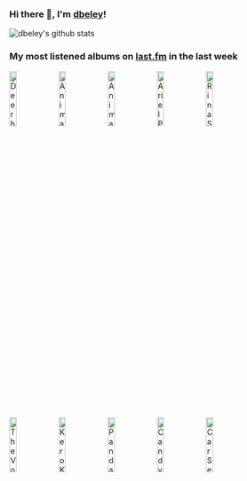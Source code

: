 ### Hi there 👋, I'm [dbeley](https://dbeley.ovh/en)!

![dbeley's github stats](https://github-readme-stats.vercel.app/api?username=dbeley)

### My most listened albums on [last.fm](https://www.last.fm/user/d_beley) in the last week

[<img src='https://lastfm.freetls.fastly.net/i/u/300x300/d0172045b95bb4013b5fb2e9419b5db1.jpg' width='16%' height='16%' alt='Deerhunter - Microcastle / Weird Era Cont.'>](https://www.last.fm/music/deerhunter/microcastle%2b%252f%2bweird%2bera%2bcont.)&nbsp;
[<img src='https://lastfm.freetls.fastly.net/i/u/300x300/767f651cb8fc3ebdeeb9ee167ff226ce.jpg' width='16%' height='16%' alt='Animal Collective - Sung Tongs'>](https://www.last.fm/music/animal%2bcollective/sung%2btongs)&nbsp;
[<img src='https://lastfm.freetls.fastly.net/i/u/300x300/102271a7f00843edc3b7c082fe831683.png' width='16%' height='16%' alt='Animal Collective - Feels'>](https://www.last.fm/music/animal%2bcollective/feels)&nbsp;
[<img src='https://lastfm.freetls.fastly.net/i/u/300x300/ad716c70ff764986c9dfff7052298e05.png' width='16%' height='16%' alt='Ariel Pink - pom pom'>](https://www.last.fm/music/ariel%2bpink/pom%2bpom)&nbsp;
[<img src='https://lastfm.freetls.fastly.net/i/u/300x300/86f66b8fea6a12e7eacb06630069fa12.jpg' width='16%' height='16%' alt='Rina Sawayama - SAWAYAMA'>](https://www.last.fm/music/rina%2bsawayama/sawayama)&nbsp;
<br>
[<img src='https://lastfm.freetls.fastly.net/i/u/300x300/c09bab634deffda398be3d01b9257245.jpg' width='16%' height='16%' alt='The Voidz - Virtue'>](https://www.last.fm/music/the%2bvoidz/virtue)&nbsp;
[<img src='https://lastfm.freetls.fastly.net/i/u/300x300/1da55693cc6e1340d1d403b4a8c55680.png' width='16%' height='16%' alt='Kero Kero Bonito - Intro Bonito'>](https://www.last.fm/music/kero%2bkero%2bbonito/intro%2bbonito)&nbsp;
[<img src='https://lastfm.freetls.fastly.net/i/u/300x300/1a3148b9fbf24f02a0557ca22cab5309.png' width='16%' height='16%' alt='Panda Bear - Person Pitch'>](https://www.last.fm/music/panda%2bbear/person%2bpitch)&nbsp;
[<img src='https://lastfm.freetls.fastly.net/i/u/300x300/b6cb3ed542d54666b415b0fd25ec9432.png' width='16%' height='16%' alt='Candy Claws - Ceres & Calypso in the Deep Time'>](https://www.last.fm/music/candy%2bclaws/ceres%2b%2526%2bcalypso%2bin%2bthe%2bdeep%2btime)&nbsp;
[<img src='https://lastfm.freetls.fastly.net/i/u/300x300/d604c0010c0c839da18d8c51b708df48.png' width='16%' height='16%' alt='Car Seat Headrest - Teens Of Denial'>](https://www.last.fm/music/car%2bseat%2bheadrest/teens%2bof%2bdenial)&nbsp;
<br>
